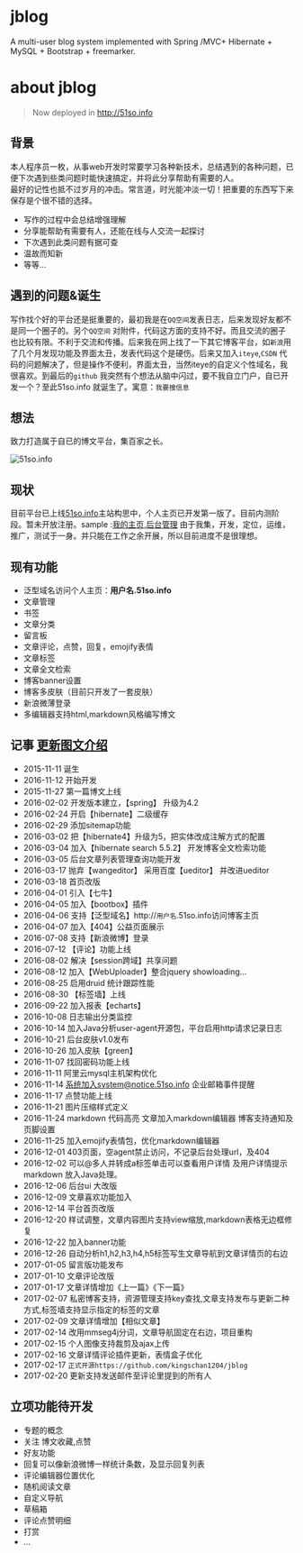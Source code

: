 # jblog
A multi-user blog system implemented with Spring /MVC+ Hibernate + MySQL + Bootstrap + freemarker.

# about jblog

> Now deployed in http://51so.info

## 背景
本人程序员一枚，从事web开发时常要学习各种新技术，总结遇到的各种问题，已便下次遇到些类问题时能快速搞定，并将此分享帮助有需要的人。<br>最好的记性也抵不过岁月的冲击。常言道，时光能冲淡一切！把重要的东西写下来保存是个很不错的选择。
- 写作的过程中会总结增强理解
- 分享能帮助有需要有人，还能在线与人交流一起探讨
- 下次遇到此类问题有据可查
- 温故而知新
- 等等...

## 遇到的问题&诞生
写作找个好的平台还是挺重要的，最初我是在`QQ空间`发表日志，后来发现好友都不是同一个圈子的。另个`QQ空间` 对附件，代码这方面的支持不好。而且交流的圈子也比较有限。不利于交流和传播。后来我在网上找了一下其它博客平台，如`新浪`用了几个月发现功能及界面太丑，发表代码这个是硬伤。后来又加入`iteye`,`CSDN` 代码的问题解决了，但是操作不便利，界面太丑，当然iteye的自定义个性域名，我很喜欢。到最后的`github` 我突然有个想法从脑中闪过，要不我自立门户，自已开发一个？至此51so.info 就诞生了。寓意：`我要搜信息`

## 想法
致力打造属于自已的博文平台，集百家之长。

![51so.info](https://raw.githubusercontent.com/kingschan1204/51so.info/master/imgs/blog.png )

## 现状
目前平台已上线[51so.info](http://51so.info)主站构思中，个人主页已开发第一版了。目前内测阶段。暂未开放注册。sample :[我的主页](http://kingschan.51so.info),[后台管理](http://51so.info/pub/login.do) 由于我集，开发，定位，运维，推广，测试于一身。并只能在工作之余开展，所以目前进度不是很理想。

## 现有功能
- 泛型域名访问个人主页：**用户名.51so.info**
- 文章管理
- 书签
- 文章分类
- 留言板
- 文章评论，点赞，回复，emojify表情
- 文章标签
- 文章全文检索
- 博客banner设置
- 博客多皮肤（目前只开发了一套皮肤）
- 新浪微薄登录
- 多编辑器支持html,markdown风格编写博文

## 记事 [更新图文介绍](http://about.51so.info/)
- 2015-11-11 诞生
- 2016-11-12 开始开发
- 2015-11-27 第一篇博文上线
- 2016-02-02 开发版本建立，【spring】 升级为4.2
- 2016-02-24 开启【hibernate】二级缓存
- 2016-02-29 添加sitemap功能
- 2016-03-02 把【hibernate4】升级为5，把实体改成注解方式的配置
- 2016-03-04 加入【hibernate search 5.5.2】  开发博客全文检索功能
- 2016-03-05 后台文章列表管理查询功能开发
- 2016-03-17 抛弃【wangeditor】 采用百度【ueditor】 并改进ueditor
- 2016-03-18 首页改版
- 2016-04-01 引入【七牛】
- 2016-04-05 加入【bootbox】插件
- 2016-04-06 支持【泛型域名】http://`用户名`.51so.info访问博客主页
- 2016-04-07 加入【404】公益页面展示
- 2016-07-08 支持【新浪微博】登录
- 2016-07-12 【评论】功能上线
- 2016-08-02 解决【session跨域】共享问题
- 2016-08-12 加入【WebUploader】整合jquery showloading...
- 2016-08-25 启用druid 统计跟踪性能
- 2016-08-30 【标签墙】上线
- 2016-09-22 加入报表【echarts】
- 2016-10-08 日志输出分类监控
- 2016-10-14 加入Java分析user-agent开源包，平台启用http请求记录日志
- 2016-10-21 后台皮肤v1.0发布
- 2016-10-26 加入皮肤【green】
- 2016-11-07 找回密码功能上线
- 2016-11-11 阿里云mysql主机架构优化
- 2016-11-14 系统加入system@notice.51so.info 企业邮箱事件提醒
- 2016-11-17 点赞功能上线
- 2016-11-21 图片压缩样式定义
- 2016-11-24 markdown 代码高亮 文章加入markdown编辑器 博客支持通知及页脚设置
- 2016-11-25 加入emojify表情包，优化markdown编辑器
- 2016-12-01 403页面，空agent禁止访问，不记录后台处理url，及404
- 2016-12-02 可以@多人并转成a标签单击可以查看用户详情 及用户详情提示markdown 放入Java处理。
- 2016-12-06 后台ui 大改版
- 2016-12-09 文章喜欢功能加入
- 2016-12-14 平台首页改版
- 2016-12-20 样试调整，文章内容图片支持view缩放,markdown表格无边框修复
- 2016-12-22 加入banner功能
- 2016-12-26 自动分析h1,h2,h3,h4,h5标签写生文章导航到文章详情页的右边
- 2017-01-05 留言版功能发布
- 2017-01-10 文章评论改版
- 2017-01-17 文章详情增加《上一篇》《下一篇》
- 2017-02-07 私密博客支持，资源管理支持key查找,文章支持发布与更新二种方式,标签墙支持显示指定的标签的文章
- 2017-02-09 文章详情增加【相似文章】
- 2017-02-14 改用mmseg4j分词，文章导航固定在右边，项目重构
- 2017-02-15 个人图像支持裁剪及ajax上传
- 2017-02-16 文章详情评论插件更新，表情盒子优化
- 2017-02-17 `正式开源https://github.com/kingschan1204/jblog`
- 2017-02-20 更新支持发送邮件至评论里提到的所有人

## 立项功能待开发
- 专题的概念
- 关注 博文收藏,点赞
- 好友功能
- 回复可以像新浪微博一样统计条数，及显示回复列表
- 评论编辑器位置优化
- 随机阅读文章
- 自定义导航
- 草稿箱
- 评论点赞明细
- 打赏
- ...
